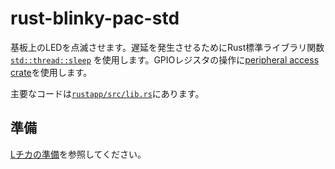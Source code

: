 # rust-blinky-pac-std

基板上のLEDを点滅させます。遅延を発生させるためにRust標準ライブラリ関数 [`std::thread::sleep`][1] を使用します。GPIOレジスタの操作に[peripheral access crate](../common/bcm2711_pac)を使用します。

主要なコードは[`rustapp/src/lib.rs`](./rustapp/src/lib.rs)にあります。

## 準備

[Lチカの準備](../doc/blinky-prepare.md)を参照してください。

[1]: https://doc.rust-lang.org/1.62.0/std/thread/fn.sleep.html
